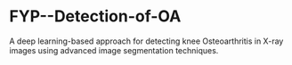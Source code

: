 # FYP--Detection-of-OA
A deep learning-based approach for detecting knee Osteoarthritis in X-ray images using advanced image segmentation techniques.
